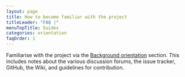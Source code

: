 ```yaml
---
layout: page
title: How to become familiar with the project
titleLeader: "FAQ |"
menuTopTitle: Guides
categories: orientation
faqOrder: 1
---
```


Familiarise with the project via the [Background orientation](/guidelines/#background-orientation) section.
This includes notes about the various discussion forums, the issue tracker, GitHub, the Wiki, and guidelines for contribution.
